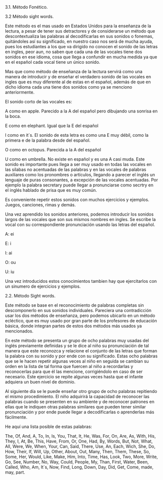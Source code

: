 3.1. Método Fonético.

3.2 Método sight words.

Este método es el mas usado en Estados Unidos para la enseñanza de la lectura, a pesar de tener sus detractores y de considerarse un método que descontextualiza las palabras al decodificarlas en sus sonidos o fonemas, quitándoles así su significado, en nuestro caso nos será de mucha ayuda, pues los estudiantes a los que va dirigido no conocen el sonido de las letras en ingles, peor aun, no saben que cada una de las vocales tiene dos sonidos en ese idioma, cosa que llega a confundir en mucha medida ya que en el español cada vocal tiene un único sonido.

Mas que como método de enseñanza de la lectura servirá como una manera de introducir y de enseñar el verdadero sonido de las vocales en ingles que es muy diferente al de estas en el español, además de que en dicho idioma cada una tiene dos sonidos como ya se menciono anteriormente.

El sonido corto de las vocales es:

A como en apple. Parecido a la A del español pero dibujando una sonrisa en la boca.

E como en elephant. Igual que la E del español

I como en it´s. El sonido de esta letra es como una E muy débil, como la primera e de la palabra desde del español.

O como en octopus. Parecida a la A del español

U como en umbrella. No existe en español y es una A casi muda. Este sonido es importante pues llega a ser muy usado en todas las vocales en las sílabas no acentuadas de las palabras y en las vocales de palabras auxiliares como los pronombres o artículos, llegando a parecer el inglés un lenguaje de puras consonantes, a excepción de las vocales acentuadas. Por ejemplo la palabra secretary puede llegar a pronunciarse como secrtry en el inglés hablado de prisa que es muy común.

Es conveniente repetir estos sonidos con muchos ejercicios y ejemplos. Juegos, canciones, rimas y demás.

Una vez aprendido los sonidos anteriores, podemos introducir los sonidos largos de las vocales que son sus mismos nombres en ingles. Se escribe la vocal con su correspondiente pronunciación usando las letras del español.

A: ei

E: i

I: ai

O: ou

U: iu

Una vez introducidos estos conocimientos tambien hay que ejercitarlos con un sinumero de ejercicios y ejemplos.

2.2. Método Sight words.

Este método se base en el reconocimiento de palabras completas sin descomponerlo en sus sonidos individuales. Pareciera una contradicción usar los dos métodos de enseñanza, pero podemos ubicarlo en un método ecléctico, que es muy usado por gran parte de los profesores de educación básica, donde integran partes de estos dos métodos más usados ya mencionados.

En este método se presenta un grupo de ocho palabras muy usadas del inglés previamente definidas y se le dice al niño su pronunciación de tal manera que este reconozca y relacione el conjunto de las letras que forman la palabra con su sonido y por ende con su significado. Estas ocho palabras que se le hacen repetir algunas veces al niño en seguida se cambian su orden en la lista de tal forma que fuercen al niño a recordarlas y reconocerlas para que él las mencione, corrigiéndolo en caso de ser necesario. Este ejercicio se repite algunas veces hasta que el infante adquiera un buen nivel de dominio.

Al siguiente día se le puede enseñar otro grupo de ocho palabras repitiendo el mismo procedimiento. El niño adquirirá la capacidad de reconocer las palabras cuando se presenten en su ambiente y de reconocer patrones en ellas que le indiquen otras palabras similares que pueden tener similar pronunciación y por ende puede llegar a decodificarlas o aprenderlas más fácilmente.

He aquí una lista posible de estas palabras:

The, Of, And, A, To, In, Is, You, That, It, He, Was, For, On, Are, As, With, His, They, I, At, Be, This, Have, From, Or, One, Had, By, Words, But, Not, What, All, Were, We, When, Your, Can, Said, There, Use, An, Each, Wich, She, Do, How, Their, If, Will, Up, Other, About, Out, Many, Then, Them, These, So, Some, Her, Would, Like, Make, Him, Into, Time, Has, Look, Two, More, Write, Go, See, Number, No, Way, Could, People, My, Than, First, Water, Been, Called, Who, Am, It´s, Now, Find, Long, Down, Day, Did, Get, Come, made, may, part.